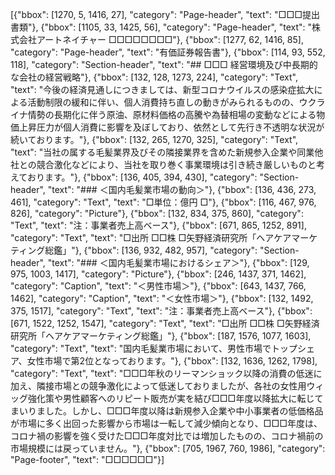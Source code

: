 [{"bbox": [1270, 5, 1416, 27], "category": "Page-header", "text": "□□□提出書類"}, {"bbox": [1105, 33, 1425, 56], "category": "Page-header", "text": "株式会社アートネイチャー □□□□□□□□"}, {"bbox": [1277, 62, 1416, 85], "category": "Page-header", "text": "有価証券報告書"}, {"bbox": [114, 93, 552, 118], "category": "Section-header", "text": "## □□□ 経営環境及び中長期的な会社の経営戦略"}, {"bbox": [132, 128, 1273, 224], "category": "Text", "text": "今後の経済見通しにつきましては、新型コロナウイルスの感染症拡大による活動制限の緩和に伴い、個人消費持ち直しの動きがみられるものの、ウクライナ情勢の長期化に伴う原油、原材料価格の高騰や為替相場の変動などによる物価上昇圧力が個人消費に影響を及ぼしており、依然として先行き不透明な状況が続いております。"}, {"bbox": [132, 265, 1270, 325], "category": "Text", "text": "当社の属する毛髪業界及びその隣接業界を含めた新規参入企業や同業他社との競合激化などにより、当社を取り巻く事業環境は引き続き厳しいものと考えております。"}, {"bbox": [136, 405, 394, 430], "category": "Section-header", "text": "### ＜国内毛髪業市場の動向＞"}, {"bbox": [136, 436, 273, 461], "category": "Text", "text": "□単位：億円 □"}, {"bbox": [116, 467, 976, 826], "category": "Picture"}, {"bbox": [132, 834, 375, 860], "category": "Text", "text": "注：事業者売上高ベース"}, {"bbox": [671, 865, 1252, 891], "category": "Text", "text": "□出所 □□株 □矢野経済研究所「ヘアケアマーケティング総鑑」"}, {"bbox": [136, 932, 482, 957], "category": "Section-header", "text": "### ＜国内毛髪業市場におけるシェア＞"}, {"bbox": [129, 975, 1003, 1417], "category": "Picture"}, {"bbox": [246, 1437, 371, 1462], "category": "Caption", "text": "＜男性市場＞"}, {"bbox": [643, 1437, 766, 1462], "category": "Caption", "text": "＜女性市場＞"}, {"bbox": [132, 1492, 375, 1517], "category": "Text", "text": "注：事業者売上高ベース"}, {"bbox": [671, 1522, 1252, 1547], "category": "Text", "text": "□出所 □□株 □矢野経済研究所「ヘアケアマーケティング総鑑」"}, {"bbox": [187, 1576, 1077, 1603], "category": "Text", "text": "国内毛髪業市場において、男性市場でトップシェア、女性市場で第2位となっております。"}, {"bbox": [132, 1636, 1262, 1798], "category": "Text", "text": "□□□年秋のリーマンショック以降の消費の低迷に加え、隣接市場との競争激化によって低迷しておりましたが、各社の女性用ウィッグ強化策や男性顧客へのリピート販売が実を結び□□□年度以降拡大に転じてまいりました。しかし、□□□年度以降は新規参入企業や中小事業者の低価格品が市場に多く出回った影響から市場は一転して減少傾向となり、□□□年度は、コロナ禍の影響を強く受けた□□□年度対比では増加したものの、コロナ禍前の市場規模には戻っていません。"}, {"bbox": [705, 1967, 760, 1986], "category": "Page-footer", "text": "□□□□□□"}]